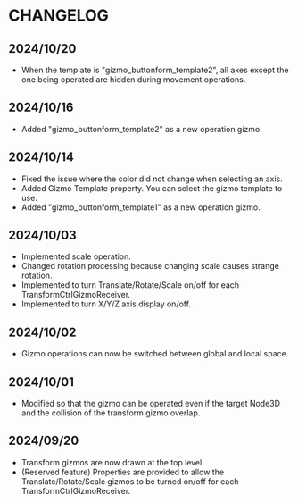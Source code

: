 # CHANGELOG

## 2024/10/20

* When the template is "gizmo_buttonform_template2", all axes except the one being operated are hidden during movement operations.

## 2024/10/16

* Added "gizmo_buttonform_template2" as a new operation gizmo.


## 2024/10/14

* Fixed the issue where the color did not change when selecting an axis.
* Added Gizmo Template property. You can select the gizmo template to use.
* Added "gizmo_buttonform_template1" as a new operation gizmo.

## 2024/10/03

* Implemented scale operation.
* Changed rotation processing because changing scale causes strange rotation.
* Implemented to turn Translate/Rotate/Scale on/off for each TransformCtrlGizmoReceiver.
* Implemented to turn X/Y/Z axis display on/off.

## 2024/10/02

* Gizmo operations can now be switched between global and local space.

## 2024/10/01

* Modified so that the gizmo can be operated even if the target Node3D and the collision of the transform gizmo overlap.

## 2024/09/20

* Transform gizmos are now drawn at the top level.
* (Reserved feature) Properties are provided to allow the Translate/Rotate/Scale gizmos to be turned on/off for each TransformCtrlGizmoReceiver.